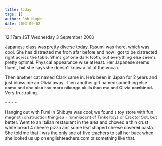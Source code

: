 ```yaml
---
title: today
tags: []
author: Rob Nugen
date: 2003-09-02
---
```


<p class=date>12:17am JST Wednesday 3 September 2003</p>

<p>Japanese class was pretty diverse today. Rasumi was there, which
was cool.  She has distracted me from afar before and now I got to be
distracted right across the table.  She's got one dark tooth, but
everything else seems pretty optimal.  Physical appearance wise at
least.  Her Japanese seems fluent, but she says she doesn't know a lot
of the vocab.</p>

<p>Then another cat named Clark came in.  He's been in Japan for 2
years and just blows me an Olivia away.  Then another girl named
something else came and she also has more nihongo skills than me and
Olivia combined.  Very frustrating.</p>

<p>- - - -</p>

<p>Hanging out with Fumi in Shibuya was cool; we found a toy store
with fun magnet construction thingies - remniscent of Tinkertoys or
Erector Set, but better.  Went to an Italian restaurant in the area
and chowed a thin crust white bread 4 cheese pizza and some leaf
shaped cheese covered pasta.  She told me that I was the only one of
five teachers to call her back when she looked us up on
englishteachers.com or something like that.</p>
